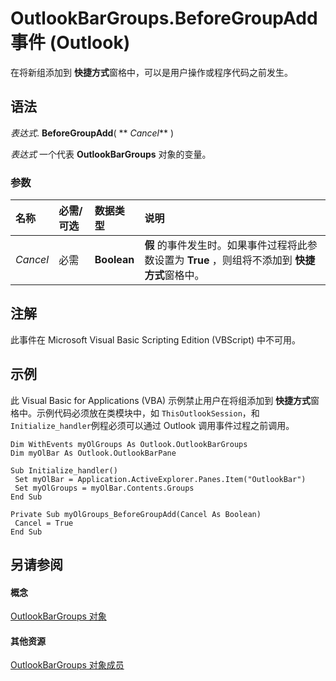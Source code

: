 
# OutlookBarGroups.BeforeGroupAdd 事件 (Outlook)

在将新组添加到 **快捷方式**窗格中，可以是用户操作或程序代码之前发生。


## 语法

 _表达式_. **BeforeGroupAdd**( ** _Cancel_** )

 _表达式_ 一个代表 **OutlookBarGroups** 对象的变量。


### 参数



|**名称**|**必需/可选**|**数据类型**|**说明**|
|:-----|:-----|:-----|:-----|
| _Cancel_|必需|**Boolean**|**假** 的事件发生时。如果事件过程将此参数设置为 **True** ，则组将不添加到 **快捷方式**窗格中。|

## 注解

此事件在 Microsoft Visual Basic Scripting Edition (VBScript) 中不可用。


## 示例

此 Visual Basic for Applications (VBA) 示例禁止用户在将组添加到 **快捷方式**窗格中。示例代码必须放在类模块中，如 `ThisOutlookSession`，和 `Initialize_handler`例程必须可以通过 Outlook 调用事件过程之前调用。


```
Dim WithEvents myOlGroups As Outlook.OutlookBarGroups 
Dim myOlBar As Outlook.OutlookBarPane 
 
Sub Initialize_handler() 
 Set myOlBar = Application.ActiveExplorer.Panes.Item("OutlookBar") 
 Set myOlGroups = myOlBar.Contents.Groups 
End Sub 
 
Private Sub myOlGroups_BeforeGroupAdd(Cancel As Boolean) 
 Cancel = True 
End Sub
```


## 另请参阅


#### 概念


[OutlookBarGroups 对象](bb5fef46-b15a-51c3-0adf-f94e9da6c921.md)
#### 其他资源


[OutlookBarGroups 对象成员](03d3982b-1cc8-f6ad-7964-e34a5a4505d7.md)